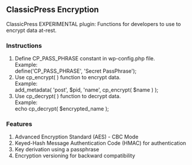 ## ClassicPress Encryption
ClassicPress EXPERIMENTAL plugin: Functions for developers to use to encrypt data at-rest.

### Instructions
1. Define CP_PASS_PHRASE constant in wp-config.php file.<br />
Example:<br />
define('CP_PASS_PHRASE', 'Secret PassPhrase');<br />
2. Use cp_encrypt( ) function to encrypt data.<br />
Example:<br />
add_metadata( 'post', $pid, 'name', cp_encrypt( $name ) );<br />
3. Use cp_decrypt( ) function to decrypt data.<br />
Example:<br />
echo cp_decrypt( $encrypted_name );<br />

### Features
1. Advanced Encryption Standard (AES) - CBC Mode
2. Keyed-Hash Message Authentication Code (HMAC) for authentication
3. Key derivation using a passphrase
4. Encryption versioning for backward compatibility
